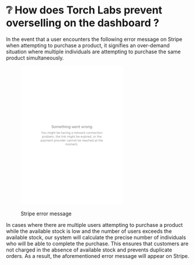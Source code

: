 # ❔ How does Torch Labs prevent overselling on the dashboard ?

In the event that a user encounters the following error message on Stripe when attempting to purchase a product, it signifies an over-demand situation where multiple individuals are attempting to purchase the same product simultaneously.

<figure><img src="../.gitbook/assets/IMG_2325.png" alt=""><figcaption><p>Stripe error message</p></figcaption></figure>

In cases where there are multiple users attempting to purchase a product while the available stock is low and the number of users exceeds the available stock, our system will calculate the precise number of individuals who will be able to complete the purchase. This ensures that customers are not charged in the absence of available stock and prevents duplicate orders. As a result, the aforementioned error message will appear on Stripe.
